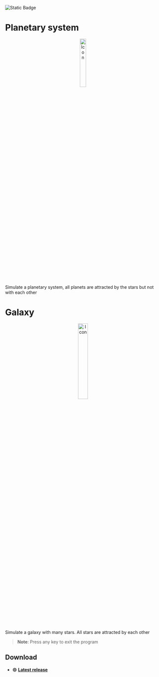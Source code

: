![Static Badge](https://img.shields.io/badge/made_in-France-red?labelColor=blue)

# Planetary system

<p align="center">
    <img src="assets\planetary_system.ico" alt="Icon" width="20%" />
</p>

Simulate a planetary system, all planets are attracted by the stars but not with each other

# Galaxy

<p align="center">
    <img src="assets\galaxy.ico" alt="Icon" width="25%" />
</p>

Simulate a galaxy with many stars. All stars are attracted by each other

> **Note**: Press any key to exit the program


## Download

- 🟢 **[Latest release]([https://github.com/Pietot/Da3dsoul.dev-Downloader/releases/latest](https://github.com/Pietot/Universe/releases/tag/v.1.0)https://github.com/Pietot/Universe/releases/tag/v.1.0)**
